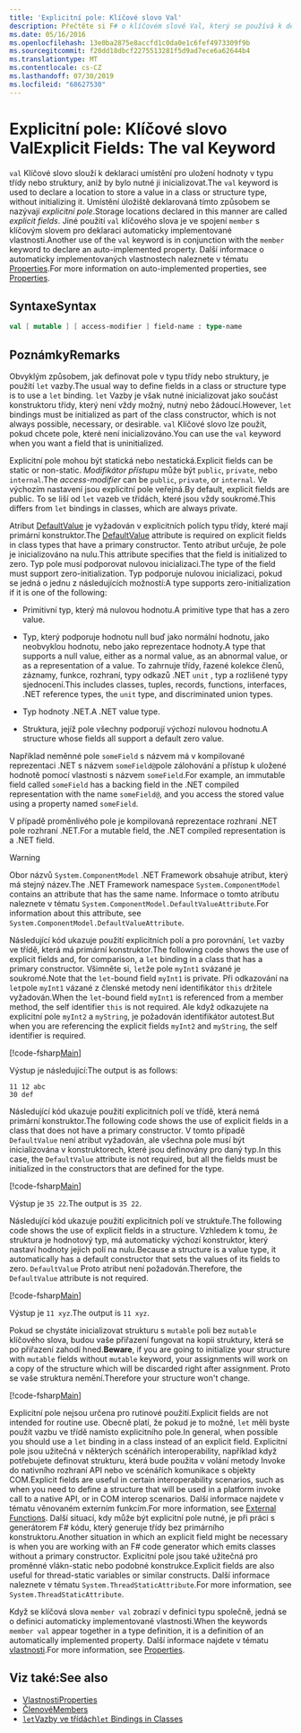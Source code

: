 ```yaml
---
title: 'Explicitní pole: Klíčové slovo Val'
description: Přečtěte si F# o klíčovém slově Val, který se používá k deklaraci umístění pro uložení hodnoty v typu třídy nebo struktury bez inicializace typu.
ms.date: 05/16/2016
ms.openlocfilehash: 13e0ba2875e8accfd1c0da0e1c6fef4973309f9b
ms.sourcegitcommit: f20dd18dbcf2275513281f5d9ad7ece6a62644b4
ms.translationtype: MT
ms.contentlocale: cs-CZ
ms.lasthandoff: 07/30/2019
ms.locfileid: "68627530"
---
```

# <a name="explicit-fields-the-val-keyword"></a><span data-ttu-id="6a3ef-103">Explicitní pole: Klíčové slovo Val</span><span class="sxs-lookup"><span data-stu-id="6a3ef-103">Explicit Fields: The val Keyword</span></span>

<span data-ttu-id="6a3ef-104">`val` Klíčové slovo slouží k deklaraci umístění pro uložení hodnoty v typu třídy nebo struktury, aniž by bylo nutné ji inicializovat.</span><span class="sxs-lookup"><span data-stu-id="6a3ef-104">The `val` keyword is used to declare a location to store a value in a class or structure type, without initializing it.</span></span> <span data-ttu-id="6a3ef-105">Umístění úložiště deklarovaná tímto způsobem se nazývají *explicitní pole*.</span><span class="sxs-lookup"><span data-stu-id="6a3ef-105">Storage locations declared in this manner are called *explicit fields*.</span></span> <span data-ttu-id="6a3ef-106">Jiné použití `val` klíčového slova je ve spojení `member` s klíčovým slovem pro deklaraci automaticky implementované vlastnosti.</span><span class="sxs-lookup"><span data-stu-id="6a3ef-106">Another use of the `val` keyword is in conjunction with the `member` keyword to declare an auto-implemented property.</span></span> <span data-ttu-id="6a3ef-107">Další informace o automaticky implementovaných vlastnostech naleznete v tématu [Properties](properties.md).</span><span class="sxs-lookup"><span data-stu-id="6a3ef-107">For more information on auto-implemented properties, see [Properties](properties.md).</span></span>

## <a name="syntax"></a><span data-ttu-id="6a3ef-108">Syntaxe</span><span class="sxs-lookup"><span data-stu-id="6a3ef-108">Syntax</span></span>

```fsharp
val [ mutable ] [ access-modifier ] field-name : type-name
```

## <a name="remarks"></a><span data-ttu-id="6a3ef-109">Poznámky</span><span class="sxs-lookup"><span data-stu-id="6a3ef-109">Remarks</span></span>

<span data-ttu-id="6a3ef-110">Obvyklým způsobem, jak definovat pole v typu třídy nebo struktury, je použití `let` vazby.</span><span class="sxs-lookup"><span data-stu-id="6a3ef-110">The usual way to define fields in a class or structure type is to use a `let` binding.</span></span> <span data-ttu-id="6a3ef-111">`let` Vazby je však nutné inicializovat jako součást konstruktoru třídy, který není vždy možný, nutný nebo žádoucí.</span><span class="sxs-lookup"><span data-stu-id="6a3ef-111">However, `let` bindings must be initialized as part of the class constructor, which is not always possible, necessary, or desirable.</span></span> <span data-ttu-id="6a3ef-112">`val` Klíčové slovo lze použít, pokud chcete pole, které není inicializováno.</span><span class="sxs-lookup"><span data-stu-id="6a3ef-112">You can use the `val` keyword when you want a field that is uninitialized.</span></span>

<span data-ttu-id="6a3ef-113">Explicitní pole mohou být statická nebo nestatická.</span><span class="sxs-lookup"><span data-stu-id="6a3ef-113">Explicit fields can be static or non-static.</span></span> <span data-ttu-id="6a3ef-114">*Modifikátor přístupu* může být `public`, `private`, nebo `internal`.</span><span class="sxs-lookup"><span data-stu-id="6a3ef-114">The *access-modifier* can be `public`, `private`, or `internal`.</span></span> <span data-ttu-id="6a3ef-115">Ve výchozím nastavení jsou explicitní pole veřejná.</span><span class="sxs-lookup"><span data-stu-id="6a3ef-115">By default, explicit fields are public.</span></span> <span data-ttu-id="6a3ef-116">To se liší od `let` vazeb ve třídách, které jsou vždy soukromé.</span><span class="sxs-lookup"><span data-stu-id="6a3ef-116">This differs from `let` bindings in classes, which are always private.</span></span>

<span data-ttu-id="6a3ef-117">Atribut [DefaultValue](https://msdn.microsoft.com/library/a3a3307b-8c05-441e-b109-245511614d58) je vyžadován v explicitních polích typu třídy, které mají primární konstruktor.</span><span class="sxs-lookup"><span data-stu-id="6a3ef-117">The [DefaultValue](https://msdn.microsoft.com/library/a3a3307b-8c05-441e-b109-245511614d58) attribute is required on explicit fields in class types that have a primary constructor.</span></span> <span data-ttu-id="6a3ef-118">Tento atribut určuje, že pole je inicializováno na nulu.</span><span class="sxs-lookup"><span data-stu-id="6a3ef-118">This attribute specifies that the field is initialized to zero.</span></span> <span data-ttu-id="6a3ef-119">Typ pole musí podporovat nulovou inicializaci.</span><span class="sxs-lookup"><span data-stu-id="6a3ef-119">The type of the field must support zero-initialization.</span></span> <span data-ttu-id="6a3ef-120">Typ podporuje nulovou inicializaci, pokud se jedná o jednu z následujících možností:</span><span class="sxs-lookup"><span data-stu-id="6a3ef-120">A type supports zero-initialization if it is one of the following:</span></span>

- <span data-ttu-id="6a3ef-121">Primitivní typ, který má nulovou hodnotu.</span><span class="sxs-lookup"><span data-stu-id="6a3ef-121">A primitive type that has a zero value.</span></span>

- <span data-ttu-id="6a3ef-122">Typ, který podporuje hodnotu null buď jako normální hodnotu, jako neobvyklou hodnotu, nebo jako reprezentace hodnoty.</span><span class="sxs-lookup"><span data-stu-id="6a3ef-122">A type that supports a null value, either as a normal value, as an abnormal value, or as a representation of a value.</span></span> <span data-ttu-id="6a3ef-123">To zahrnuje třídy, řazené kolekce členů, záznamy, funkce, rozhraní, typy odkazů .NET `unit` , typ a rozlišené typy sjednocení.</span><span class="sxs-lookup"><span data-stu-id="6a3ef-123">This includes classes, tuples, records, functions, interfaces, .NET reference types, the `unit` type, and discriminated union types.</span></span>

- <span data-ttu-id="6a3ef-124">Typ hodnoty .NET.</span><span class="sxs-lookup"><span data-stu-id="6a3ef-124">A .NET value type.</span></span>

- <span data-ttu-id="6a3ef-125">Struktura, jejíž pole všechny podporují výchozí nulovou hodnotu.</span><span class="sxs-lookup"><span data-stu-id="6a3ef-125">A structure whose fields all support a default zero value.</span></span>

<span data-ttu-id="6a3ef-126">Například neměnné pole `someField` s názvem má v kompilované reprezentaci .NET s názvem `someField@`pole zálohování a přístup k uložené hodnotě pomocí vlastnosti s názvem `someField`.</span><span class="sxs-lookup"><span data-stu-id="6a3ef-126">For example, an immutable field called `someField` has a backing field in the .NET compiled representation with the name `someField@`, and you access the stored value using a property named `someField`.</span></span>

<span data-ttu-id="6a3ef-127">V případě proměnlivého pole je kompilovaná reprezentace rozhraní .NET pole rozhraní .NET.</span><span class="sxs-lookup"><span data-stu-id="6a3ef-127">For a mutable field, the .NET compiled representation is a .NET field.</span></span>

>[!WARNING]
><span data-ttu-id="6a3ef-128">Obor názvů `System.ComponentModel` .NET Framework obsahuje atribut, který má stejný název.</span><span class="sxs-lookup"><span data-stu-id="6a3ef-128">The .NET Framework namespace `System.ComponentModel` contains an attribute that has the same name.</span></span> <span data-ttu-id="6a3ef-129">Informace o tomto atributu naleznete v tématu `System.ComponentModel.DefaultValueAttribute`.</span><span class="sxs-lookup"><span data-stu-id="6a3ef-129">For information about this attribute, see `System.ComponentModel.DefaultValueAttribute`.</span></span>

<span data-ttu-id="6a3ef-130">Následující kód ukazuje použití explicitních polí a pro porovnání, `let` vazby ve třídě, která má primární konstruktor.</span><span class="sxs-lookup"><span data-stu-id="6a3ef-130">The following code shows the use of explicit fields and, for comparison, a `let` binding in a class that has a primary constructor.</span></span> <span data-ttu-id="6a3ef-131">Všimněte si, `let`že pole `myInt1` svázané je soukromé.</span><span class="sxs-lookup"><span data-stu-id="6a3ef-131">Note that the `let`-bound field `myInt1` is private.</span></span> <span data-ttu-id="6a3ef-132">Při odkazování na `let`pole `myInt1` vázané z členské metody není identifikátor `this` držitele vyžadován.</span><span class="sxs-lookup"><span data-stu-id="6a3ef-132">When the `let`-bound field `myInt1` is referenced from a member method, the self identifier `this` is not required.</span></span> <span data-ttu-id="6a3ef-133">Ale když odkazujete na explicitní pole `myInt2` a `myString`, je požadován identifikátor autotest.</span><span class="sxs-lookup"><span data-stu-id="6a3ef-133">But when you are referencing the explicit fields `myInt2` and `myString`, the self identifier is required.</span></span>

[!code-fsharp[Main](~/samples/snippets/fsharp/lang-ref-2/snippet6701.fs)]

<span data-ttu-id="6a3ef-134">Výstup je následující:</span><span class="sxs-lookup"><span data-stu-id="6a3ef-134">The output is as follows:</span></span>

```
11 12 abc
30 def
```

<span data-ttu-id="6a3ef-135">Následující kód ukazuje použití explicitních polí ve třídě, která nemá primární konstruktor.</span><span class="sxs-lookup"><span data-stu-id="6a3ef-135">The following code shows the use of explicit fields in a class that does not have a primary constructor.</span></span> <span data-ttu-id="6a3ef-136">V tomto případě `DefaultValue` není atribut vyžadován, ale všechna pole musí být inicializována v konstruktorech, které jsou definovány pro daný typ.</span><span class="sxs-lookup"><span data-stu-id="6a3ef-136">In this case, the `DefaultValue` attribute is not required, but all the fields must be initialized in the constructors that are defined for the type.</span></span>

[!code-fsharp[Main](~/samples/snippets/fsharp/lang-ref-2/snippet6702.fs)]

<span data-ttu-id="6a3ef-137">Výstup je `35 22`.</span><span class="sxs-lookup"><span data-stu-id="6a3ef-137">The output is `35 22`.</span></span>

<span data-ttu-id="6a3ef-138">Následující kód ukazuje použití explicitních polí ve struktuře.</span><span class="sxs-lookup"><span data-stu-id="6a3ef-138">The following code shows the use of explicit fields in a structure.</span></span> <span data-ttu-id="6a3ef-139">Vzhledem k tomu, že struktura je hodnotový typ, má automaticky výchozí konstruktor, který nastaví hodnoty jejich polí na nulu.</span><span class="sxs-lookup"><span data-stu-id="6a3ef-139">Because a structure is a value type, it automatically has a default constructor that sets the values of its fields to zero.</span></span> <span data-ttu-id="6a3ef-140">`DefaultValue` Proto atribut není požadován.</span><span class="sxs-lookup"><span data-stu-id="6a3ef-140">Therefore, the `DefaultValue` attribute is not required.</span></span>

[!code-fsharp[Main](~/samples/snippets/fsharp/lang-ref-2/snippet6703.fs)]

<span data-ttu-id="6a3ef-141">Výstup je `11 xyz`.</span><span class="sxs-lookup"><span data-stu-id="6a3ef-141">The output is `11 xyz`.</span></span>

<span data-ttu-id="6a3ef-142">Pokud se chystáte inicializovat strukturu s `mutable` poli bez `mutable` klíčového slova, budou vaše přiřazení fungovat na kopii struktury, která se po přiřazení zahodí hned.</span><span class="sxs-lookup"><span data-stu-id="6a3ef-142">**Beware**, if you are going to initialize your structure with `mutable` fields without `mutable` keyword, your assignments will work on a copy of the structure which will be discarded right after assignment.</span></span> <span data-ttu-id="6a3ef-143">Proto se vaše struktura nemění.</span><span class="sxs-lookup"><span data-stu-id="6a3ef-143">Therefore your structure won't change.</span></span>

[!code-fsharp[Main](~/samples/snippets/fsharp/lang-ref-2/snippet6704.fs)]

<span data-ttu-id="6a3ef-144">Explicitní pole nejsou určena pro rutinové použití.</span><span class="sxs-lookup"><span data-stu-id="6a3ef-144">Explicit fields are not intended for routine use.</span></span> <span data-ttu-id="6a3ef-145">Obecně platí, že pokud je to možné, `let` měli byste použít vazbu ve třídě namísto explicitního pole.</span><span class="sxs-lookup"><span data-stu-id="6a3ef-145">In general, when possible you should use a `let` binding in a class instead of an explicit field.</span></span> <span data-ttu-id="6a3ef-146">Explicitní pole jsou užitečná v některých scénářích interoperability, například když potřebujete definovat strukturu, která bude použita v volání metody Invoke do nativního rozhraní API nebo ve scénářích komunikace s objekty COM.</span><span class="sxs-lookup"><span data-stu-id="6a3ef-146">Explicit fields are useful in certain interoperability scenarios, such as when you need to define a structure that will be used in a platform invoke call to a native API, or in COM interop scenarios.</span></span> <span data-ttu-id="6a3ef-147">Další informace najdete v tématu [](../functions/external-functions.md)věnovaném externím funkcím.</span><span class="sxs-lookup"><span data-stu-id="6a3ef-147">For more information, see [External Functions](../functions/external-functions.md).</span></span> <span data-ttu-id="6a3ef-148">Další situací, kdy může být explicitní pole nutné, je při práci s generátorem F# kódu, který generuje třídy bez primárního konstruktoru.</span><span class="sxs-lookup"><span data-stu-id="6a3ef-148">Another situation in which an explicit field might be necessary is when you are working with an F# code generator which emits classes without a primary constructor.</span></span> <span data-ttu-id="6a3ef-149">Explicitní pole jsou také užitečná pro proměnné vlákn-static nebo podobné konstrukce.</span><span class="sxs-lookup"><span data-stu-id="6a3ef-149">Explicit fields are also useful for thread-static variables or similar constructs.</span></span> <span data-ttu-id="6a3ef-150">Další informace naleznete v tématu `System.ThreadStaticAttribute`.</span><span class="sxs-lookup"><span data-stu-id="6a3ef-150">For more information, see `System.ThreadStaticAttribute`.</span></span>

<span data-ttu-id="6a3ef-151">Když se klíčová slova `member val` zobrazí v definici typu společně, jedná se o definici automaticky implementované vlastnosti.</span><span class="sxs-lookup"><span data-stu-id="6a3ef-151">When the keywords `member val` appear together in a type definition, it is a definition of an automatically implemented property.</span></span> <span data-ttu-id="6a3ef-152">Další informace najdete v tématu [vlastnosti](properties.md).</span><span class="sxs-lookup"><span data-stu-id="6a3ef-152">For more information, see [Properties](properties.md).</span></span>

## <a name="see-also"></a><span data-ttu-id="6a3ef-153">Viz také:</span><span class="sxs-lookup"><span data-stu-id="6a3ef-153">See also</span></span>

- [<span data-ttu-id="6a3ef-154">Vlastnosti</span><span class="sxs-lookup"><span data-stu-id="6a3ef-154">Properties</span></span>](properties.md)
- [<span data-ttu-id="6a3ef-155">Členové</span><span class="sxs-lookup"><span data-stu-id="6a3ef-155">Members</span></span>](index.md)
- [<span data-ttu-id="6a3ef-156">`let`Vazby ve třídách</span><span class="sxs-lookup"><span data-stu-id="6a3ef-156">`let` Bindings in Classes</span></span>](let-bindings-in-classes.md)
